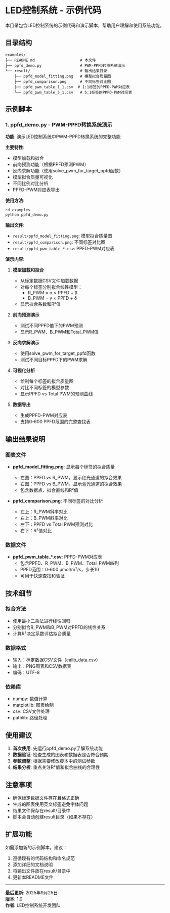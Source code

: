 # LED控制系统 - 示例代码

本目录包含LED控制系统的示例代码和演示脚本，帮助用户理解和使用系统功能。

## 目录结构

```
examples/
├── README.md                    # 本文件
├── ppfd_demo.py                 # PWM-PPFD转换系统演示
└── result/                      # 输出结果目录
    ├── ppfd_model_fitting.png   # 模型拟合质量图
    ├── ppfd_comparison.png      # 不同标签对比图
    ├── ppfd_pwm_table_1_1.csv  # 1:1标签的PPFD-PWM对应表
    └── ppfd_pwm_table_5_1.csv   # 5:1标签的PPFD-PWM对应表
```

## 示例脚本

### 1. ppfd_demo.py - PWM-PPFD转换系统演示

**功能**: 演示LED控制系统中PWM-PPFD转换系统的完整功能

**主要特性**:
- 模型加载和拟合
- 前向预测功能（根据PPFD预测PWM）
- 反向求解功能（使用solve_pwm_for_target_ppfd函数）
- 模型拟合质量可视化
- 不同比例对比分析
- PPFD-PWM对应表导出

**使用方法**:
```bash
cd examples
python ppfd_demo.py
```

**输出文件**:
- `result/ppfd_model_fitting.png`: 模型拟合质量图
- `result/ppfd_comparison.png`: 不同标签对比图
- `result/ppfd_pwm_table_*.csv`: PPFD-PWM对应表

**演示内容**:

1. **模型加载和拟合**
   - 从标定数据CSV文件加载数据
   - 对每个标签分别拟合线性模型：
     - R_PWM = α × PPFD + β
     - B_PWM = γ × PPFD + δ
   - 显示拟合系数和R²值

2. **前向预测演示**
   - 测试不同PPFD值下的PWM预测
   - 显示R_PWM、B_PWM和Total_PWM值

3. **反向求解演示**
   - 使用solve_pwm_for_target_ppfd函数
   - 测试不同目标PPFD下的PWM求解

4. **可视化分析**
   - 绘制每个标签的拟合质量图
   - 对比不同标签的模型参数
   - 显示PPFD vs Total PWM的预测曲线

5. **数据导出**
   - 生成PPFD-PWM对应表
   - 支持0-600 PPFD范围的完整查找表

## 输出结果说明

### 图表文件

- **ppfd_model_fitting.png**: 显示每个标签的拟合质量
  - 左图：PPFD vs R_PWM，显示红光通道的拟合效果
  - 右图：PPFD vs B_PWM，显示蓝光通道的拟合效果
  - 包含数据点、拟合直线和R²值

- **ppfd_comparison.png**: 不同标签的对比分析
  - 左上：R_PWM斜率对比
  - 右上：B_PWM斜率对比
  - 左下：PPFD vs Total PWM预测对比
  - 右下：R²值对比

### 数据文件

- **ppfd_pwm_table_*.csv**: PPFD-PWM对应表
  - 包含PPFD、R_PWM、B_PWM、Total_PWM四列
  - PPFD范围：0-600 μmol/m²/s，步长10
  - 可用于快速查找和验证

## 技术细节

### 拟合方法
- 使用最小二乘法进行线性回归
- 分别拟合R_PWM和B_PWM对PPFD的线性关系
- 计算R²决定系数评估拟合质量

### 数据格式
- 输入：标定数据CSV文件（calib_data.csv）
- 输出：PNG图表和CSV数据表
- 编码：UTF-8

### 依赖库
- numpy: 数值计算
- matplotlib: 图表绘制
- csv: CSV文件处理
- pathlib: 路径处理

## 使用建议

1. **首次使用**: 先运行ppfd_demo.py了解系统功能
2. **数据验证**: 检查生成的图表和数据表是否符合预期
3. **参数调整**: 根据需要修改脚本中的测试参数
4. **结果分析**: 重点关注R²值和拟合曲线的合理性

## 注意事项

- 确保标定数据文件存在且格式正确
- 生成的图表使用英文标签避免字体问题
- 结果文件保存在result/目录中
- 脚本会自动创建result目录（如果不存在）

## 扩展功能

如需添加新的示例脚本，建议：
1. 遵循现有的代码结构和命名规范
2. 添加详细的文档说明
3. 将输出文件放在result/目录中
4. 更新本README文件

---

**最后更新**: 2025年9月25日  
**版本**: 1.0  
**作者**: LED控制系统开发团队

